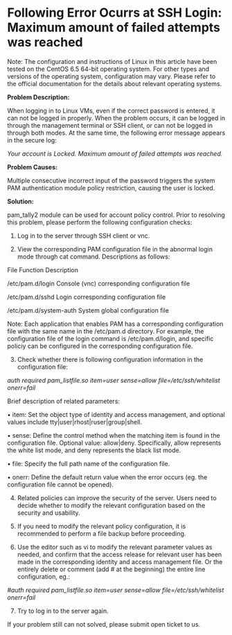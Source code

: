 # Following Error Ocurrs at SSH Login: Maximum amount of failed attempts was reached




Note: The configuration and instructions of Linux in this article have been tested on the CentOS 6.5 64-bit operating system. For other types and versions of the operating system, configuration may vary. Please refer to the official documentation for the details about relevant operating systems.



**Problem Description:**

When logging in to Linux VMs, even if the correct password is entered, it can not be logged in properly. When the problem occurs, it can be logged in through the management terminal or SSH client, or can not be logged in through both modes. At the same time, the following error message appears in the secure log:

*Your account is Locked. Maximum amount of failed attempts was reached.*

**Problem Causes:**

Multiple consecutive incorrect input of the password triggers the system PAM authentication module policy restriction, causing the user is locked.




**Solution:**

pam_tally2 module can be used for account policy control. Prior to resolving this problem, please perform the following configuration checks:

1. Log in to the server through SSH client or vnc.

2. View the  corresponding PAM configuration file in the abnormal login mode through cat command. Descriptions as follows:

File              Function Description

/etc/pam.d/login	Console (vnc) corresponding configuration file

/etc/pam.d/sshd	Login corresponding configuration file

/etc/pam.d/system-auth	System global configuration file

Note: Each application that enables PAM has a corresponding configuration file with the same name in the /etc/pam.d directory. For example, the configuration file of the login command is /etc/pam.d/login, and specific policiy can be configured in the corresponding configuration file.



3. Check whether there is following configuration information in the configuration file:

*auth required pam_listfile.so item=user sense=allow file=/etc/ssh/whitelist onerr=fail*

Brief description of related parameters:

• item: Set the object type of identity and access management, and optional values ​​include tty|user|rhost|ruser|group|shell.

• sense: Define the control method when the matching item is found in the configuration file. Optional value: allow|deny. Specifically, allow represents the white list mode, and deny represents the black list mode.

• file: Specify the full path name of the configuration file.

• onerr: Define the default return value when the error occurs (eg. the configuration file cannot be opened).



4. Related policies can improve the security of the server. Users need to decide whether to modify the relevant configuration based on the security and usability.

5. If you need to modify the relevant policy configuration, it is recommended to perform a file backup before proceeding.

6. Use the editor such as vi to modify the relevant parameter values as needed, and confirm that the access release for relevant user has been made in the corresponding identity and access management file. Or the entirely delete or comment (add # at the beginning) the entire line configuration, eg.:

*#auth required pam_listfile.so item=user sense=allow file=/etc/ssh/whitelist onerr=fail*

7. Try to log in to the server again.



If your problem still can not solved, please submit open ticket to us.
